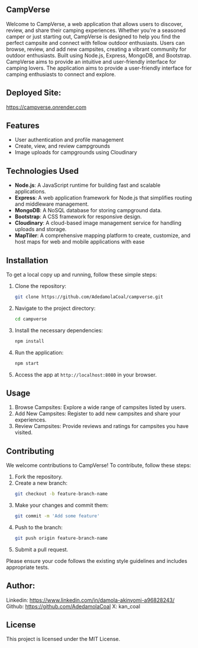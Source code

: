 ## CampVerse

Welcome to CampVerse, a web application that allows users to discover, review, and share their camping experiences. Whether you're a seasoned camper or just starting out, CampVerse is designed to help you find the perfect campsite and connect with fellow outdoor enthusiasts. Users can browse, review, and add new campsites, creating a vibrant community for outdoor enthusiasts. Built using Node.js, Express, MongoDB, and Bootstrap. CampVerse aims to provide an intuitive and user-friendly interface for camping lovers. The application aims to provide a user-friendly interface for camping enthusiasts to connect and explore.


## Deployed Site:
https://campverse.onrender.com

## Features

- User authentication and profile management
- Create, view, and review campgrounds
- Image uploads for campgrounds using Cloudinary

## Technologies Used

- **Node.js**: A JavaScript runtime for building fast and scalable applications.
- **Express**: A web application framework for Node.js that simplifies routing and middleware management.
- **MongoDB**: A NoSQL database for storing campground data.
- **Bootstrap**: A CSS framework for responsive design.
- **Cloudinary**: A cloud-based image management service for handling uploads and storage.
- **MapTiler**: A comprehensive mapping platform to create, customize, and host maps for web and mobile applications with ease


## Installation

To get a local copy up and running, follow these simple steps:

1. Clone the repository:
   ```bash
   git clone https://github.com/AdedamolaCoal/campverse.git
   ```

2. Navigate to the project directory:
   ```bash
   cd campverse
   ```

3. Install the necessary dependencies:
   ```bash
   npm install
   ```

4. Run the application:
   ```bash
   npm start
   ```

5. Access the app at `http://localhost:8080` in your browser.



## Usage

1. Browse Campsites: Explore a wide range of campsites listed by users.
2. Add New Campsites: Register to add new campsites and share your experiences.
3. Review Campsites: Provide reviews and ratings for campsites you have visited.



## Contributing

We welcome contributions to CampVerse! To contribute, follow these steps:

1. Fork the repository.
2. Create a new branch:
   ```bash
   git checkout -b feature-branch-name
   ```
3. Make your changes and commit them:
   ```bash
   git commit -m 'Add some feature'
   ```
4. Push to the branch:
   ```bash
   git push origin feature-branch-name
   ```
5. Submit a pull request.

Please ensure your code follows the existing style guidelines and includes appropriate tests.


## Author:

Linkedin: https://www.linkedin.com/in/damola-akinyomi-a96828243/
Github: https://github.com/AdedamolaCoal
X: kan_coal


## License

This project is licensed under the MIT License.
